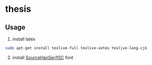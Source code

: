 # thesis

## Usage

1. install latex

```bash
sudo apt-get install texlive-full texlive-xetex texlive-lang-cjk
```

2. install [SourceHanSerifSC](https://source.typekit.com/source-han-serif/cn/) font

